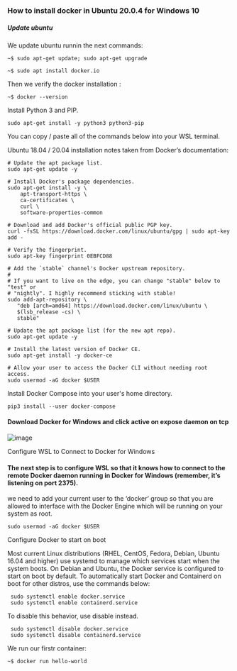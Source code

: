 ### How to install docker in Ubuntu 20.0.4 for Windows 10

##### Update ubuntu

We update ubuntu runnin the next commands:
```
~$ sudo apt-get update; sudo apt-get upgrade
```
```
~$ sudo apt install docker.io
```
Then we verify the docker installation : 
```
~$ docker --version
```
 Install Python 3 and PIP.
```
sudo apt-get install -y python3 python3-pip
```
You can copy / paste all of the commands below into your WSL terminal.

Ubuntu 18.04 / 20.04 installation notes taken from Docker’s documentation:
```
# Update the apt package list.
sudo apt-get update -y

# Install Docker's package dependencies.
sudo apt-get install -y \
    apt-transport-https \
    ca-certificates \
    curl \
    software-properties-common

# Download and add Docker's official public PGP key.
curl -fsSL https://download.docker.com/linux/ubuntu/gpg | sudo apt-key add -

# Verify the fingerprint.
sudo apt-key fingerprint 0EBFCD88

# Add the `stable` channel's Docker upstream repository.
#
# If you want to live on the edge, you can change "stable" below to "test" or
# "nightly". I highly recommend sticking with stable!
sudo add-apt-repository \
   "deb [arch=amd64] https://download.docker.com/linux/ubuntu \
   $(lsb_release -cs) \
   stable"

# Update the apt package list (for the new apt repo).
sudo apt-get update -y

# Install the latest version of Docker CE.
sudo apt-get install -y docker-ce

# Allow your user to access the Docker CLI without needing root access.
sudo usermod -aG docker $USER
```
 Install Docker Compose into your user's home directory.
 ```
pip3 install --user docker-compose
```
#### Download Docker for Windows and click active on expose daemon on tcp

![image](https://user-images.githubusercontent.com/83728906/182758546-2cfc9116-3996-4bb9-83a3-df052019f72f.png)

Configure WSL to Connect to Docker for Windows
#### The next step is to configure WSL so that it knows how to connect to the remote Docker daemon running in Docker for Windows (remember, it’s listening on port 2375).


we need to add your current user to the ‘docker’ group so that you are allowed to interface with the Docker Engine which will be running on your system as root.
```
sudo usermod -aG docker $USER
```


Configure Docker to start on boot

Most current Linux distributions (RHEL, CentOS, Fedora, Debian, Ubuntu 16.04 and higher) use systemd to manage which services start when the system boots. On Debian and Ubuntu, the Docker service is configured to start on boot by default. To automatically start Docker and Containerd on boot for other distros, use the commands below:
```
 sudo systemctl enable docker.service
 sudo systemctl enable containerd.service
 ```
To disable this behavior, use disable instead.
```
 sudo systemctl disable docker.service
 sudo systemctl disable containerd.service
```


We run our firstr container:
```
~$ docker run hello-world 
```
